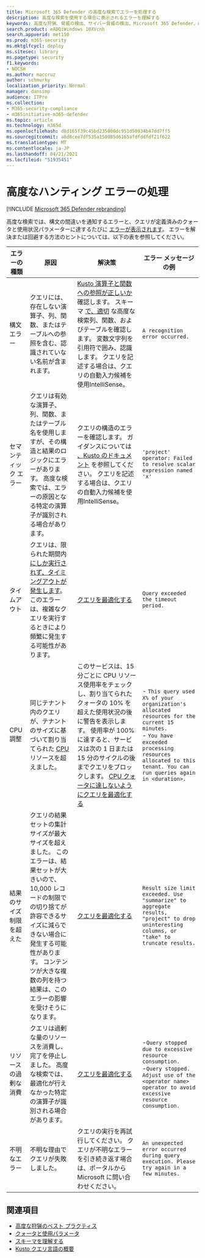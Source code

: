```yaml
---
title: Microsoft 365 Defender の高度な検索でエラーを処理する
description: 高度な検索を使用する場合に表示されるエラーを理解する
keywords: 高度な狩猟、脅威の検出、サイバー脅威の検出、Microsoft 365 Defender、microsoft 365、m365、検索、クエリ、テレメトリ、スキーマ、kusto、タイムアウト、リソース、エラー、不明なエラー、制限、クォータ、パラメーター、割り当て
search.product: eADQiWindows 10XVcnh
search.appverid: met150
ms.prod: m365-security
ms.mktglfcycl: deploy
ms.sitesec: library
ms.pagetype: security
f1.keywords:
- NOCSH
ms.author: maccruz
author: schmurky
localization_priority: Normal
manager: dansimp
audience: ITPro
ms.collection:
- M365-security-compliance
- m365initiative-m365-defender
ms.topic: article
ms.technology: m365d
ms.openlocfilehash: d8d165f39c45bd235800dc951d50934b47dd7ff5
ms.sourcegitcommit: a8d8cee7df535a150985d6165afdfddfdf21f622
ms.translationtype: MT
ms.contentlocale: ja-JP
ms.lasthandoff: 04/21/2021
ms.locfileid: "51935451"
---
```

# <a name="handle-advanced-hunting-errors"></a>高度なハンティング エラーの処理

[!INCLUDE [Microsoft 365 Defender rebranding](../includes/microsoft-defender.md)]


高度な検索では、構文の間違いを通知するエラーと、クエリが定義済みのクォータと使用状況パラメーターに達するたびに [エラーが表示されます](advanced-hunting-limits.md)。 エラーを解決または回避する方法のヒントについては、以下の表を参照してください。

| エラーの種類 | 原因 | 解決策 | エラー メッセージの例 |
|--|--|--|--|
| 構文エラー | クエリには、存在しない演算子、列、関数、またはテーブルへの参照を含む、認識されていない名前が含まれます。 | [Kusto 演算子と関数への参照が正しいか](/azure/data-explorer/kusto/query/)確認します。 スキーマ [で、適切](advanced-hunting-schema-tables.md) な高度な検索列、関数、およびテーブルを確認します。 変数文字列を引用符で囲み、認識します。 クエリを記述する場合は、クエリの自動入力候補を使用IntelliSense。 | `A recognition error occurred.` |
| セマンティック エラー | クエリは有効な演算子、列、関数、またはテーブル名を使用しますが、その構造と結果のロジックにエラーがあります。 高度な検索では、エラーの原因となる特定の演算子が識別される場合があります。 | クエリの構造のエラーを確認します。 ガイダンスについては [、Kusto のドキュメント](/azure/data-explorer/kusto/query/) を参照してください。 クエリを記述する場合は、クエリの自動入力候補を使用IntelliSense。 |  `'project' operator: Failed to resolve scalar expression named 'x'`|
| タイムアウト | クエリは、限られた期間内 [にしか実行されず、タイミングアウトが発生します](advanced-hunting-limits.md)。このエラーは、複雑なクエリを実行するときにより頻繁に発生する可能性があります。 | [クエリを最適化する](advanced-hunting-best-practices.md) | `Query exceeded the timeout period.` |
| CPU 調整 | 同じテナント内のクエリが、テナントのサイズに基づいて割り当てられた [CPU](advanced-hunting-limits.md) リソースを超えました。 | このサービスは、15 分ごとに CPU リソース使用率をチェックし、割り当てられたクォータの 10% を超えた使用状況の後に警告を表示します。 使用率が 100% に達すると、サービスは次の 1 日または 15 分のサイクルの後までクエリをブロックします。 [CPU クォータに達しないようにクエリを最適化する](advanced-hunting-best-practices.md) | - `This query used X% of your organization's allocated resources for the current 15 minutes.`<br>- `You have exceeded processing resources allocated to this tenant. You can run queries again in <duration>.` |
| 結果のサイズ制限を超えた  | クエリの結果セットの集計サイズが最大サイズを超えました。 このエラーは、結果セットが大きいので、10,000 レコードの制限での切り捨てが許容できるサイズに減らできない場合に発生する可能性があります。 コンテンツが大きな複数の列を持つ結果は、このエラーの影響を受けそうになります。 | [クエリを最適化する](advanced-hunting-best-practices.md) | `Result size limit exceeded. Use "summarize" to aggregate results, "project" to drop uninteresting columns, or "take" to truncate results.` |
| リソースの過剰な消費 | クエリは過剰な量のリソースを消費し、完了を停止しました。 高度な検索では、最適化が行えなかった特定の演算子が識別される場合があります。 | [クエリを最適化する](advanced-hunting-best-practices.md) | -`Query stopped due to excessive resource consumption.`<br>-`Query stopped. Adjust use of the <operator name> operator to avoid excessive resource consumption.` |
| 不明なエラー | 不明な理由でクエリが失敗しました。 | クエリの実行を再試行してください。 クエリが不明なエラーを引き続き返す場合は、ポータルから Microsoft に問い合わせください。 | `An unexpected error occurred during query execution. Please try again in a few minutes.`

## <a name="related-topics"></a>関連項目
- [高度な狩猟のベスト プラクティス](advanced-hunting-best-practices.md)
- [クォータと使用パラメータ](advanced-hunting-limits.md)
- [スキーマを理解する](advanced-hunting-schema-tables.md)
- [Kusto クエリ言語の概要](/azure/data-explorer/kusto/query/)